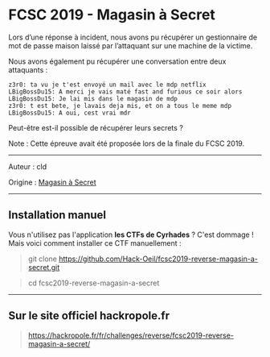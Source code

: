 # FCSC 2019 - Magasin à Secret

Lors d’une réponse à incident, nous avons pu récupérer un gestionnaire de mot de passe maison laissé par l’attaquant sur une machine de la victime.

Nous avons également pu récupérer une conversation entre deux attaquants :

```
z3r0: ta vu je t'est envoyé un mail avec le mdp netflix
LBigBossDu15: A merci je vais maté fast and furious ce soir alors
LBigBossDu15: Je lai mis dans le magasin de mdp
z3r0: t est bete, je lavais deja mis, et on a tous le meme mdp
LBigBossDu15: A oui, cest vrai mdr
```

Peut-être est-il possible de récupérer leurs secrets ?

Note : Cette épreuve avait été proposée lors de la finale du FCSC 2019.


-----------

Auteur : cld

Origine : [Magasin à Secret](https://hackropole.fr/fr/challenges/reverse/fcsc2019-reverse-magasin-a-secret/)



-----------

## Installation manuel
Vous n'utilisez pas l'application **les CTFs de Cyrhades** ? C'est dommage !
Mais voici comment installer ce CTF manuellement :

> git clone https://github.com/Hack-Oeil/fcsc2019-reverse-magasin-a-secret.git

> cd fcsc2019-reverse-magasin-a-secret


-----------

## Sur le site officiel hackropole.fr
> https://hackropole.fr/fr/challenges/reverse/fcsc2019-reverse-magasin-a-secret/